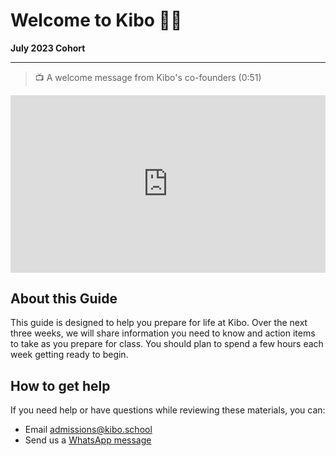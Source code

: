 # Welcome to Kibo 🎉🎉 
**July 2023 Cohort**

----

>  📺 A welcome message from Kibo's co-founders (0:51)

<div style="position: relative; padding-bottom: 56.25%; height: 0;">
  <iframe width="560" height="315" src="https://www.youtube.com/embed/wVzT_GBwoxQ" title="YouTube video player" frameborder="0" allow="accelerometer; autoplay; clipboard-write; encrypted-media; gyroscope; picture-in-picture; web-share" allowfullscreen style="position: absolute; top: 0; left: 0; width: 100%; height: 100%;"></iframe>
</div>

## About this Guide
This guide is designed to help you prepare for life at Kibo. Over the next three weeks, we will share information you need to know and action items to take as you prepare for class. You should plan to spend a few hours each week getting ready to begin. 

## How to get help
If you need help or have questions while reviewing these materials, you can:
- Email admissions@kibo.school
- Send us a <a href="https://bit.ly/WhatsAppKibo" target="_blank">WhatsApp message</a>
